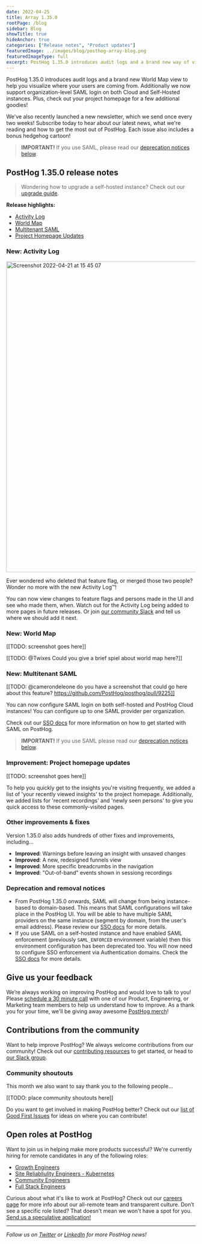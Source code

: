 ```yaml
---
date: 2022-04-25
title: Array 1.35.0
rootPage: /blog
sidebar: Blog
showTitle: true
hideAnchor: true
categories: ["Release notes", "Product updates"]
featuredImage: ../images/blog/posthog-array-blog.png
featuredImageType: full
excerpt: PostHog 1.35.0 introduces audit logs and a brand new way of visualizing where your users are coming from with the World Map. Additionally we now support organization-level SAML login on both Cloud and Self-Hosted instances. Plus check out your Project Homepage for a few additional goodies.
---
```


PostHog 1.35.0 introduces audit logs and a brand new World Map view to help you visualize where your users are coming from. Additionally we now support organization-level SAML login on both Cloud and Self-Hosted instances. Plus, check out your project homepage for a few additional goodies!

We've also recently launched a new newsletter, which we send once every two weeks! Subscribe today to hear about our latest news, what we're reading and how to get the most out of PostHog. Each issue also includes a bonus hedgehog cartoon!

<blockquote class='warning-note'>
<b>IMPORTANT!</b> If you use SAML, please read our <a href="deprecation-and-removal-notices">deprecation notices below</a>.
</blockquote>

## PostHog 1.35.0 release notes

> Wondering how to upgrade a self-hosted instance? Check out our [upgrade guide](/docs/self-host/configure/upgrading-posthog).

**Release highlights:**
- [Activity Log](#new-activity-log)
- [World Map](#new-world-map)
- [Multitenant SAML](#new-multitenant-saml)
- [Project Homepage Updates](#improvement-project-homepage-updates)

### New: Activity Log

<img width="827" alt="Screenshot 2022-04-21 at 15 45 07" src="https://user-images.githubusercontent.com/984817/164484091-f5dfce0b-c400-4699-ac55-642ccc2bc55b.png">

Ever wondered who deleted that feature flag, or merged those two people? Wonder no more with the new Activity Log™️!

You can now view changes to feature flags and persons made in the UI and see who made them, when. Watch out for the Activity Log being added to more pages in future releases. Or join [our community Slack](https://posthog.com/community) and tell us where we should add it next.

### New: World Map

[[TODO: screenshot goes here]]

[[TODO: @Twixes Could you give a brief spiel about world map here?]]

### New: Multitenant SAML

[[TODO: @camerondeleone do you have a screenshot that could go here about this feature? https://github.com/PostHog/posthog/pull/9225]]

You can now configure SAML login on both self-hosted and PostHog Cloud instances! You can configure up to one SAML provider per organization. 

Check out our [SSO docs](/sso) for more information on how to get started with SAML on PostHog. 

<blockquote class='warning-note'>
<b>IMPORTANT!</b> If you use SAML please read our <a href="deprecation-and-removal-notices">deprecation notices below</a>.
</blockquote>

### Improvement: Project homepage updates

[[TODO: screenshot goes here]]

To help you quickly get to the insights you're visiting frequently, we added a list of 'your recently viewed insights' to the project homepage. Additionally, we added lists for 'recent recordings' and 'newly seen persons' to give you quick access to these commonly-visited pages.

### Other improvements & fixes
Version 1.35.0 also adds hundreds of other fixes and improvements, including...

- **Improved**: Warnings before leaving an insight with unsaved changes
- **Improved**: A new, redesigned funnels view
- **Improved**: More specific breadcrumbs in the navigation
- **Improved**: "Out-of-band" events shown in sessiong recordings

### Deprecation and removal notices
- From PostHog 1.35.0 onwards, SAML will change from being instance-based to domain-based. This means that SAML configurations will take place in the PostHog UI. You will be able to have multiple SAML providers on the same instance (segment by domain, from the user's email address). Please review our [SSO docs](/sso) for more details.
- If you use SAML on a self-hosted instance and have enabled SAML enforcement (previously `SAML_ENFORCED` environment variable) then this environment configuration has been deprecated too. You will now need to configure SSO enforcement via Authentication domains. Check the [SSO docs](/sso) for more details.

## Give us your feedback
We’re always working on improving PostHog and would love to talk to you! Please [schedule a 30 minute call](https://calendly.com/posthog-feedback) with one of our Product, Engineering, or Marketing team members to help us understand how to improve. As a thank you for your time, we'll be giving away awesome [PostHog merch](https://merch.posthog.com)!

## Contributions from the community
Want to help improve PostHog? We always welcome contributions from our community! Check out our [contributing resources](/docs/contribute) to get started, or head to [our Slack group](/slack).

### Community shoutouts
This month we also want to say thank you to the following people...

[[TODO: place community shoutouts here]]

Do you want to get involved in making PostHog better? Check out our [list of Good First Issues](https://github.com/PostHog/posthog/issues?q=is%3Aopen+is%3Aissue+label%3A%22good+first+issue%22) for ideas on where you can contribute!

## Open roles at PostHog
Want to join us in helping make more products successful? We're currently hiring for remote candidates in any of the following roles:

- [Growth Engineers](https://apply.workable.com/posthog/j/F6B73AD2F6/)
- [Site Reliabliulity Engineers - Kubernetes](https://apply.workable.com/posthog/j/7A6F1142D0/)
- [Community Engineers](https://apply.workable.com/posthog/j/449572FD18/)
- [Full Stack Engineers](https://apply.workable.com/posthog/j/2682B00B76/)
  
Curious about what it's like to work at PostHog? Check out our [careers page](https://posthog.com/careers) for more info about our all-remote team and transparent culture. Don’t see a specific role listed? That doesn't mean we won't have a spot for you. [Send us a speculative application!](mailto:careers@posthog.com)

<hr/>

_Follow us on [Twitter](https://twitter.com/PostHog) or [LinkedIn](https://linkedin.com/company/posthog) for more PostHog news!_

<ArrayCTA />

